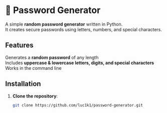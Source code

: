 # 🔑 Password Generator

A simple **random password generator** written in Python.  
It creates secure passwords using letters, numbers, and special characters.

##  Features
  Generates a **random password** of any length  
  Includes **uppercase & lowercase letters, digits, and special characters**  
  Works in the command line  

##  Installation
1. **Clone the repository**:
   ```sh
   git clone https://github.com/luc1k1/password-generator.git

